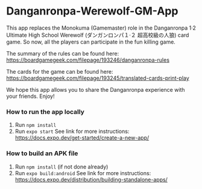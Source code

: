 # Danganronpa-Werewolf-GM-App

This app replaces the Monokuma (Gamemaster) role in the Danganronpa 1·2 Ultimate High School Werewolf (ダンガンロンパ１·２ 超高校級の人狼) card game. So now, all the players can participate in the fun killing game. 

The summary of the rules can be found here: https://boardgamegeek.com/filepage/193246/danganronpa-rules

The cards for the game can be found here: https://boardgamegeek.com/filepage/193245/translated-cards-print-play

We hope this app allows you to share the Danganronpa experience with your friends. Enjoy!

### How to run the app locally

1. Run `npm install`
2. Run `expo start`
See link for more instructions: https://docs.expo.dev/get-started/create-a-new-app/

### How to build an APK file

1. Run `npm install` (if not done already)
2. Run `expo build:android`
See link for more instructions: https://docs.expo.dev/distribution/building-standalone-apps/